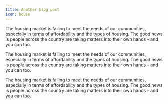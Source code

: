 ```yaml
---
title: Another blog post
icon: house
---
```

The housing market is failing to meet the needs of our communities, especially in terms of affordability and the types of housing. The good news is people across the country are taking matters into their own hands - and you can too.

The housing market is failing to meet the needs of our communities, especially in terms of affordability and the types of housing. The good news is people across the country are taking matters into their own hands - and you can too.

The housing market is failing to meet the needs of our communities, especially in terms of affordability and the types of housing. The good news is people across the country are taking matters into their own hands - and you can too.
